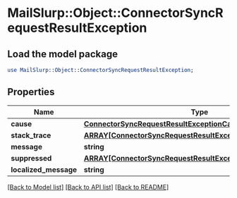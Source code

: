 # MailSlurp::Object::ConnectorSyncRequestResultException

## Load the model package
```perl
use MailSlurp::Object::ConnectorSyncRequestResultException;
```

## Properties
Name | Type | Description | Notes
------------ | ------------- | ------------- | -------------
**cause** | [**ConnectorSyncRequestResultExceptionCause**](ConnectorSyncRequestResultExceptionCause) |  | [optional] 
**stack_trace** | [**ARRAY[ConnectorSyncRequestResultExceptionCauseStackTrace]**](ConnectorSyncRequestResultExceptionCauseStackTrace) |  | [optional] 
**message** | **string** |  | [optional] 
**suppressed** | [**ARRAY[ConnectorSyncRequestResultExceptionCauseSuppressed]**](ConnectorSyncRequestResultExceptionCauseSuppressed) |  | [optional] 
**localized_message** | **string** |  | [optional] 

[[Back to Model list]](../README#documentation-for-models) [[Back to API list]](../README#documentation-for-api-endpoints) [[Back to README]](../README)


